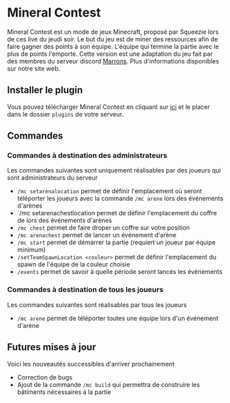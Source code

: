 # Mineral Contest
Mineral Contest est un mode de jeux Minecraft, proposé par Squeezie lors de ces live du jeudi soir. Le but du jeu est de miner des ressources afin de faire gagner des points à son équipe. L'équipe qui termine la partie avec le plus de points l'emporte.
Cette version est une adaptation du jeu fait par des membres du serveur discord [Marrons](https://discord.gg/jyGaS2W).
Plus d'informations disponibles sur notre site web.

## Installer le plugin
Vous pouvez télécharger Mineral Contest en cliquant sur [ici](https://github.com/kaq666/mineral-contest/releases/download/v1.0.0/mineral-contest.jar) et le placer dans le dossier `plugins` de votre serveur.

## Commandes

### Commandes à destination des administrateurs
Les commandes suivantes sont uniquement réalisables par des joueurs qui sont administrateurs du serveur

 - `/mc setarenalocation` permet de définir l'emplacement où seront téléporter les joueurs avec la commande `/mc arene` lors des événements d'arènes
 - `/mc setarenachestlocation permet de définir l'emplacement du coffre de lors des événements d'arènes 
 - `/mc chest` permet de faire droper un coffre sur votre position
 - `/mc arenachest` permet de lancer un événement d'arène 
 - `/mc start` permet de démarrer la partie (requiert un joueur par équipe minimum)
 - `/setTeamSpawnLocation <couleur>` permet de définir l'emplacement du spawn de l'équipe de la couleur choisie
 - `/events` permet de savoir à quelle période seront lancés les événements

### Commandes à destination de tous les joueurs
Les commandes suivantes sont réalisables par tous les joueurs

 - `/mc arene` permet de téléporter toutes une équipe lors d'un événement d'arène

## Futures mises à jour
Voici les nouveautés successibles d'arriver prochainement

 - Correction de bugs
 - Ajout de la commande `/mc build` qui permettra de construire les bâtiments nécessaires à la partie

